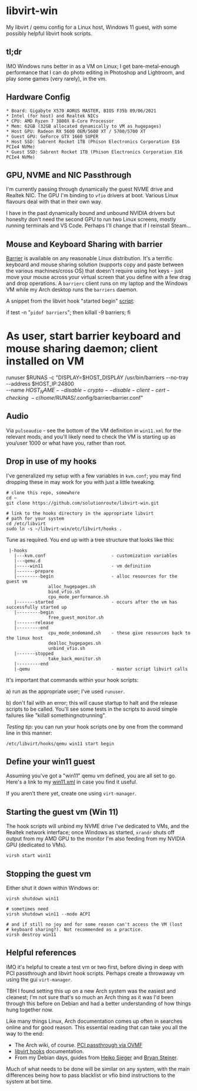 # libvirt-win
My libvirt / qemu config for a Linux host, Windows 11 guest, with some possibly helpful libvirt hook scripts.

## tl;dr

IMO Windows runs better in as a VM on Linux; I get bare-metal-enough
performance that I can do photo editing in Photoshop and Lightroom, and play
some games (very rarely), in the vm.

## Hardware Config

    * Board: Gigabyte X570 AORUS MASTER, BIOS F35b 09/06/2021
    * Intel (for host) and Realtek NICs
    * CPU: AMD Ryzen 7 3800X 8-Core Processor
    * Mem: 62GB (32GB allocated dynamically to VM as hugepages)
    * Host GPU: Radeon RX 5600 OEM/5600 XT / 5700/5700 XT
    * Guest GPU: GeForce GTX 1660 SUPER
    * Host SSD: Sabrent Rocket 1TB (Phison Electronics Corporation E16 PCIe4 NVMe)
    * Guest SSD: Sabrent Rocket 1TB (Phison Electronics Corporation E16 PCIe4 NVMe)

## GPU, NVME and NIC Passthrough

I'm currently passing through dynamically the guest NVME drive and Realtek NIC.
The GPU I'm binding to `vfio` drivers at boot. Various Linux flavours deal with
that in their own way.

I have in the past dynamically bound and unbound NVIDIA drivers but honeslty
don't need the second GPU to run two Linux screens, mostly running terminals
and VS Code. Perhaps I'll change that if I reinstall Steam...

## Mouse and Keyboard Sharing with barrier

[Barrier](https://github.com/debauchee/barrier) is available on any reasonable
Linux distribution. It's a terrific keyboard and mouse sharing solution
(supports copy and paste between the various machines/cross OS) that doesn't
require using hot keys - just move your mouse across your virtual screen that
you define with a few drag and drop operations. A `barrierc` client runs on my
laptop and the Windows VM while my Arch desktop runs the `barriers` daemon.

A snippet from the libvirt hook "started begin" [script](https://github.com/solutionroute/libvirt-win/blob/main/etc/libvirt/hooks/qemu.d/win11/started/begin/free_guest_monitor.sh):

   if test -n "`pidof barriers`"; then killall -9 barriers; fi

   # As user, start barrier keyboard and mouse sharing daemon; client installed on VM
   runuser $RUNAS -c "DISPLAY=$HOST_DISPLAY /usr/bin/barriers --no-tray --address $HOST_IP:24800 \
      --name $HOST_NAME --disable-crypto --disable-client-cert-checking \
      -c /home/$RUNAS/.config/barrier/barrier.conf"

## Audio

Via `pulseaudio` - see the bottom of the VM definition in `win11.xml` for the relevant
mods, and you'll likely need to check the VM is starting up as you/user 1000 or what have
you, rather than root. 

## Drop in use of my hooks

I've generalized my setup with a few variables in `kvm.conf`; you may find dropping these in
may work for you with just a little tweaking.

    # clone this repo, somewhere
    cd ~
    git clone https://github.com/solutionroute/libvirt-win.git

    # link to the hooks directory in the appropriate libvirt
    # path for your system
    cd /etc/libvirt
    sudo ln -s ~/libvirt-win/etc/libvirt/hooks .

Tune as required. You end up with a tree structure that looks like this:

     |-hooks
       |---kvm.conf                         - customization variables
       |---qemu.d
       |-----win11                          - vm definition
       |-------prepare
       |---------begin                      - alloc resources for the guest vm
                    alloc_hugepages.sh 
                    bind_vfio.sh
                    cpu_mode_performance.sh
       |-------started                      - occurs after the vm has successfully started up
       |---------begin
                    free_guest_monitor.sh
       |-------release
       |---------end
                    cpu_mode_ondemand.sh    - these give resources back to the linux host
                    dealloc_hugepages.sh  
                    unbind_vfio.sh
       |-------stopped
                    take_back_monitor.sh
       |---------end
       |-qemu                               - master script libvirt calls


It's important that commands within your hook scripts:

a) run as the appropriate user; I've used `runuser`.

b) don't fail with an error; this will cause startup to halt and the release
scripts to be called. You'll see some tests in the scripts to avoid simple
failures like "killall somethingnotrunning".

*Testing tip*: you can run your hook scripts one by one from the command line in this manner:

    /etc/libvirt/hooks/qemu win11 start begin

## Define your win11 guest

Assuming you've got a "win11" qemu vm defined, you are all set to go. Here's a
link to my [win11.xml](https://github.com/solutionroute/libvirt-win/blob/main/etc/libvirt/qemu/win11.xml)
in case you find it useful. 

If you aren't there yet, create one using `virt-manager`.

## Starting the guest vm (Win 11)

The hook scripts will unbind my NVME drive I've dedicated to VMs, and the
Realtek network interface; once Windows as started, `xrandr` shuts off output
from my AMD GPU to the monitor I'm also feeding from my NVIDIA GPU (dedicated
to VMs).

    virsh start win11

## Stopping the guest vm

Either shut it down within Windows or:

    virsh shutdown win11

    # sometimes need
    virsh shutdown win11 --mode ACPI

    # and if still no joy and for some reason can't access the VM (lost
    # keyboard sharing?). Not recommended as a practice.
    virsh destroy win11

## Helpful references

IMO it's helpful to create a test vm or two first, before diving in deep with
PCI passthrough and libvirt hook scripts. Perhaps create a throwaway vm using
the gui `virt-manager`.

TBH I found setting this up on a new Arch system was the easiest and cleanest;
I'm not sure that's so much an Arch thing as it was I'd been through this before
on Debian and had a better understanding of how things hung together now.

Like many things Linux, Arch documentation comes up often in searches online
and for good reason. This essential reading that can take you all the way to
the end:

* The Arch wiki, of course. [PCI passthrough via OVMF](https://wiki.archlinux.org/title/PCI_passthrough_via_OVMF)
* [libvirt hooks](https://libvirt.org/hooks.html) documentation.
* From my Debian days, guides from [Heiko Sieger](https://www.heiko-sieger.info/running-windows-10-on-linux-using-kvm-with-vga-passthrough/)
  and [Bryan Steiner](https://github.com/bryansteiner/gpu-passthrough-tutorial).

Much of what needs to be done will be similar on any system, with the main differences
being how to pass blacklist or vfio bind instructions to the system at bot time.
